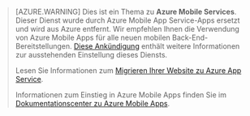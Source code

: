 >[AZURE.WARNING] Dies ist ein Thema zu **Azure Mobile Services**. Dieser Dienst wurde durch Azure Mobile App Service-Apps ersetzt und wird aus Azure entfernt. Wir empfehlen Ihnen die Verwendung von Azure Mobile Apps für alle neuen mobilen Back-End-Bereitstellungen. [Diese Ankündigung](https://azure.microsoft.com/blog/transition-of-azure-mobile-services/) enthält weitere Informationen zur ausstehenden Einstellung dieses Diensts.
> 
> Lesen Sie Informationen zum [Migrieren Ihrer Website zu Azure App Service](../articles/app-service-mobile/app-service-mobile-migrating-from-mobile-services.md).
>
> Informationen zum Einstieg in Azure Mobile Apps finden Sie im [Dokumentationscenter zu Azure Mobile Apps](https://azure.microsoft.com/documentation/learning-paths/appservice-mobileapps/).
